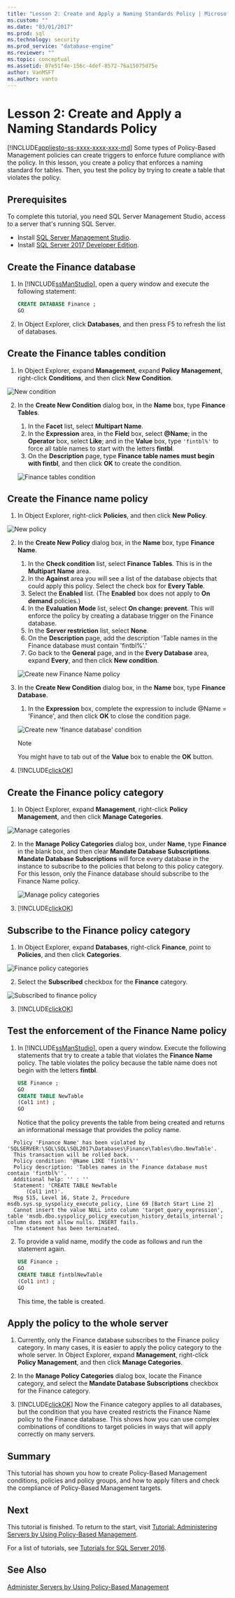 ```yaml
---
title: "Lesson 2: Create and Apply a Naming Standards Policy | Microsoft Docs"
ms.custom: ""
ms.date: "03/01/2017"
ms.prod: sql
ms.technology: security
ms.prod_service: "database-engine"
ms.reviewer: ""
ms.topic: conceptual
ms.assetid: 87e51f4e-156c-4def-8572-76a15075d75e
author: VanMSFT
ms.author: vanto
---
```

# Lesson 2: Create and Apply a Naming Standards Policy
[!INCLUDE[appliesto-ss-xxxx-xxxx-xxx-md](../../includes/appliesto-ss-xxxx-xxxx-xxx-md.md)]
Some types of Policy-Based Management policies can create triggers to enforce future compliance with the policy. In this lesson, you create a policy that enforces a naming standard for tables. Then, you test the policy by trying to create a table that violates the policy.  


## Prerequisites
To complete this tutorial, you need SQL Server Management Studio, access to a server that's running SQL Server.

- Install [SQL Server Management Studio](https://docs.microsoft.com/sql/ssms/download-sql-server-management-studio-ssms).
- Install [SQL Server 2017 Developer Edition](https://www.microsoft.com/sql-server/sql-server-downloads).
  
## Create the Finance database  
  
1.  In [!INCLUDE[ssManStudio](../../includes/ssmanstudio-md.md)], open a query window and execute the following statement:  
  
    ```sql  
    CREATE DATABASE Finance ;  
    GO  
    ```  
  
2.  In Object Explorer, click **Databases**, and then press F5 to refresh the list of databases.  

## Create the Finance tables condition 

1.  In Object Explorer, expand **Management**, expand **Policy Management**, right-click **Conditions**, and then click **New Condition**. 

   ![New condition](Media/lesson-2-create-and-apply-a-naming-standards-policy/new-condition.png)
  
2.  In the **Create New Condition** dialog box, in the **Name** box, type **Finance Tables**.  
    1. In the **Facet** list, select **Multipart Name**. 
    1. In the **Expression** area, in the **Field** box, select **\@Name**; in the **Operator** box, select **Like**; and in the **Value** box, type ```'fintbl%'``` to force all table names to start with the letters **fintbl**.
    1. On the **Description** page, type **Finance table names must begin with fintbl**, and then click **OK** to create the condition.  

    ![Finance tables condition](Media/lesson-2-create-and-apply-a-naming-standards-policy/finance-tables-condition.png)
 
## Create the Finance name policy  
  
1.  In Object Explorer, right-click **Policies**, and then click **New Policy**.  

   ![New policy](Media/lesson-2-create-and-apply-a-naming-standards-policy/new-policy.png)
  
2.  In the **Create New Policy** dialog box, in the **Name** box, type **Finance Name**.
    1. In the **Check condition** list, select **Finance Tables**. This is in the **Multipart Name** area. 
    1. In the **Against** area you will see a list of the database objects that could apply this policy. Select the check box for **Every Table**.
    1. Select the **Enabled** list. (The **Enabled** box does not apply to **On demand** policies.)
    1. In the **Evaluation Mode** list, select **On change: prevent**. This will enforce the policy by creating a database trigger on the Finance database. 
    1. In the **Server restriction** list, select **None**. 
    1. On the **Description** page, add the description 'Table names in the Finance database must contain 'fintbl%'.' 
    1. Go back to the **General** page, and in the **Every Database** area, expand **Every**, and then click **New condition**.

    ![Create new Finance Name policy](Media/lesson-2-create-and-apply-a-naming-standards-policy/create-new-policy-finance-name.png)
  
6.  In the **Create New Condition** dialog box, in the **Name** box, type **Finance Database**.
    1. In the **Expression** box, complete the expression to include @Name = 'Finance', and then click **OK** to close the condition page. 
  
    ![Create new 'finance database' condition](Media/lesson-2-create-and-apply-a-naming-standards-policy/create-new-condition.png)

    > [!NOTE]  
    > You might have to tab out of the **Value** box to enable the **OK** button.  
  
11. [!INCLUDE[clickOK](../../includes/clickok-md.md)]  
  
## Create the Finance policy category  
  
1.  In Object Explorer, expand **Management**, right-click **Policy Management**, and then click **Manage Categories**.  

   ![Manage categories](Media/lesson-2-create-and-apply-a-naming-standards-policy/manage-categories.png)
  
2.  In the **Manage Policy Categories** dialog box, under **Name**, type **Finance** in the blank box, and then clear **Mandate Database Subscriptions**. **Mandate Database Subscriptions** will force every database in the instance to subscribe to the policies that belong to this policy category. For this lesson, only the Finance database should subscribe to the Finance Name policy.  

    ![Manage policy categories](Media/lesson-2-create-and-apply-a-naming-standards-policy/manage-policy-categories.png)
  
3.  [!INCLUDE[clickOK](../../includes/clickok-md.md)]  

## Subscribe to the Finance policy category  
  
1.  In Object Explorer, expand **Databases**, right-click **Finance**, point to **Policies**, and then click **Categories**. 

   ![Finance policy categories](Media/lesson-2-create-and-apply-a-naming-standards-policy/finance-categories.png)
  
2.  Select the **Subscribed** checkbox for the **Finance** category.  

   ![Subscribed to finance policy](Media/lesson-2-create-and-apply-a-naming-standards-policy/subscribe-to-finance.png)
  
3.  [!INCLUDE[clickOK](../../includes/clickok-md.md)]  
  
## Test the enforcement of the Finance Name policy  
  
1.  In [!INCLUDE[ssManStudio](../../includes/ssmanstudio-md.md)], open a query window. Execute the following statements that try to create a table that violates the **Finance Name** policy. The table violates the policy because the table name does not begin with the letters **fintbl**.  
  
    ```sql  
    USE Finance ;  
    GO  
    CREATE TABLE NewTable  
    (Col1 int) ;  
    GO    
    ```  
  
    Notice that the policy prevents the table from being created and returns an informational message that provides the policy name. 

   ```
     Policy 'Finance Name' has been violated by 'SQLSERVER:\SQL\SQL\SQL2017\Databases\Finance\Tables\dbo.NewTable'.
     This transaction will be rolled back.
     Policy condition: '@Name LIKE 'fintbl%''
     Policy description: 'Tables names in the Finance database must contain 'fintbl%''.
     Additional help: '' : ''
     Statement: 'CREATE TABLE NewTable  
         (Col1 int)'.
     Msg 515, Level 16, State 2, Procedure msdb.sys.sp_syspolicy_execute_policy, Line 69 [Batch Start Line 2]
     Cannot insert the value NULL into column 'target_query_expression', table 'msdb.dbo.syspolicy_policy_execution_history_details_internal'; column does not allow nulls. INSERT fails.
     The statement has been terminated.
   ``` 
  
2.  To provide a valid name, modify the code as follows and run the statement again.  
  
    ```sql  
    USE Finance ;  
    GO  
    CREATE TABLE fintblNewTable  
    (Col1 int) ;  
    GO    
    ```  
  
    This time, the table is created.  
  
## Apply the policy to the whole server  
  
1.  Currently, only the Finance database subscribes to the Finance policy category. In many cases, it is easier to apply the policy category to the whole server. In Object Explorer, expand **Management**, right-click **Policy Management**, and then click **Manage Categories**.  
  
2.  In the **Manage Policy Categories** dialog box, locate the Finance category, and select the **Mandate Database Subscriptions** checkbox for the Finance category.  
  
3.  [!INCLUDE[clickOK](../../includes/clickok-md.md)] Now the Finance category applies to all databases, but the condition that you have created restricts the Finance Name policy to the Finance database. This shows how you can use complex combinations of conditions to target policies in ways that will apply correctly on many servers.  
  
## Summary  
This tutorial has shown you how to create Policy-Based Management conditions, policies and policy groups, and how to apply filters and check the compliance of Policy-Based Management targets.  
  
## Next  
This tutorial is finished. To return to the start, visit [Tutorial: Administering Servers by Using Policy-Based Management](../../relational-databases/policy-based-management/tutorial-administering-servers-by-using-policy-based-management.md).  
  
For a list of tutorials, see [Tutorials for SQL Server 2016](../../sql-server/tutorials-for-sql-server-2016.md).  
  
## See Also  
[Administer Servers by Using Policy-Based Management](../../relational-databases/policy-based-management/administer-servers-by-using-policy-based-management.md)  
